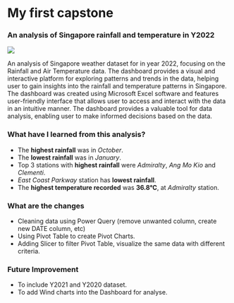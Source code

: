 # My first capstone

### An analysis of Singapore rainfall and temperature in Y2022

![](https://i.imgur.com/KXA8TeP.jpg)

An analysis of Singapore weather dataset for in year 2022, focusing on the Rainfall and Air Temperature data. The dashboard provides a visual and interactive platform for exploring patterns and trends in the data, helping user to gain insights into the rainfall and temperature patterns in Singapore. The dashboard was created using Microsoft Excel software and features user-friendly interface that allows user to access and interact with the data in an intuitive manner. The dashboard provides a valuable tool for data analysis, enabling user to make informed decisions based on the data.

### What have I learned from this analysis?
- The **highest rainfall** was in *October*.
- The **lowest rainfall** was in *January*.
- Top 3 stations with **highest rainfall** were *Admiralty*, *Ang Mo Kio* and *Clementi*. 
- *East Coast Parkway* station has **lowest rainfall**.
- The **highest temperature recorded** was **36.8°C**, at *Admiralty* station.

### What are the changes
- Cleaning data using Power Query (remove unwanted column, create new DATE column, etc)
- Using Pivot Table to create Pivot Charts.
- Adding Slicer to filter Pivot Table, visualize the same data with different criteria.


### Future Improvement
- To include Y2021 and Y2020 dataset.
- To add Wind charts into the Dashboard for analyse.